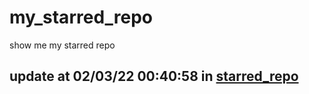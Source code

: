 # my_starred_repo
show me my starred repo

update at 02/03/22 00:40:58 in [starred_repo](./index.html)
---

